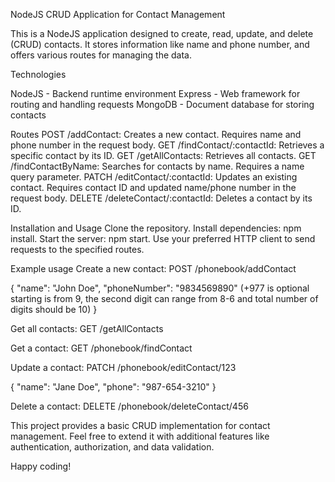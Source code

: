 NodeJS CRUD Application for Contact Management


This is a NodeJS application designed to create, read, update, and delete (CRUD) contacts. It stores information like name and phone number, and offers various routes for managing the data.

Technologies


NodeJS - Backend runtime environment
Express - Web framework for routing and handling requests
MongoDB - Document database for storing contacts


Routes
POST /addContact: Creates a new contact. Requires name and phone number in the request body.
GET /findContact/:contactId: Retrieves a specific contact by its ID.
GET /getAllContacts: Retrieves all contacts.
GET /findContactByName: Searches for contacts by name. Requires a name query parameter.
PATCH /editContact/:contactId: Updates an existing contact. Requires contact ID and updated name/phone number in the request body.
DELETE /deleteContact/:contactId: Deletes a contact by its ID.

Installation and Usage
Clone the repository.
Install dependencies: npm install.
Start the server: npm start.
Use your preferred HTTP client to send requests to the specified routes.

Example usage
Create a new contact:
POST /phonebook/addContact

{
  "name": "John Doe",
  "phoneNumber": "9834569890" (+977 is optional starting is from 9, the second digit can range from 8-6 and total number of digits should be 10)
}

Get all contacts:
GET /getAllContacts

Get a contact:
GET /phonebook/findContact

Update a contact:
PATCH /phonebook/editContact/123

{
  "name": "Jane Doe",
  "phone": "987-654-3210"
}

Delete a contact:
DELETE /phonebook/deleteContact/456


This project provides a basic CRUD implementation for contact management. Feel free to extend it with additional features like authentication, authorization, and data validation.

Happy coding!
